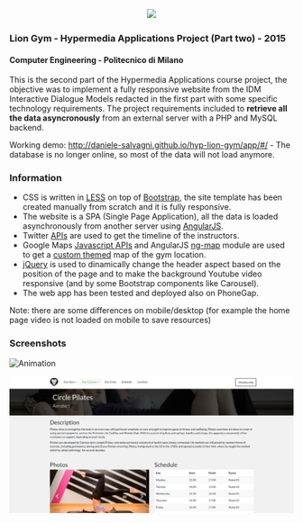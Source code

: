 <p align="center"><img src="https://user-images.githubusercontent.com/6751621/28461252-0fc6e73e-6e16-11e7-87a7-2277b3765efa.png"></p>


### Lion Gym - Hypermedia Applications Project (Part two) - 2015
#### Computer Engineering - Politecnico di Milano

This is the second part of the Hypermedia Applications course project, the objective was to implement a fully responsive website from the IDM Interactive Dialogue Models redacted in the first part with some specific technology requirements. The project requirements included to **retrieve all the data asyncronously** from an external server with a PHP and MySQL backend.

Working demo: http://daniele-salvagni.github.io/hyp-lion-gym/app/#/ - The database is no longer online, so most of the data will not load anymore.

### Information

- CSS is written in [LESS](http://lesscss.org/) on top of [Bootstrap](http://getbootstrap.com/), the site template has been created manually from scratch and it is fully responsive.
- The website is a SPA (Single Page Application), all the data is loaded asynchronously from another server using [AngularJS](https://angularjs.org/).
- Twitter [APIs](https://dev.twitter.com/rest/reference/get/statuses/user_timeline) are used to get the timeline of the instructors.
- Google Maps [Javascript APIs](https://developers.google.com/maps/documentation/javascript/) and AngularJS [ng-map](http://ngmap.github.io/) module are used to get a [custom themed](https://developers.google.com/maps/documentation/javascript/styling) map of the gym location.
- [jQuery](https://jquery.com/) is used to dinamically change the header aspect based on the position of the page and to make the background Youtube video responsive (and by some Bootstrap components like Carousel).
- The web app has been tested and deployed also on PhoneGap.

Note: there are some differences on mobile/desktop (for example the home page video is not loaded on mobile to save resources)

### Screenshots

![Animation](https://github.com/daniele-salvagni/hyp-lion-gym/blob/master/screenvid.gif)

![CoursePage](https://github.com/daniele-salvagni/hyp-lion-gym/blob/master/screenshot2.png)
